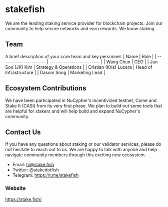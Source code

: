 # stakefish
We are the leading staking service provider for blockchain projects. Join our community to help secure networks and earn rewards. We know staking.
## Team
A brief description of your core team and key personnel.
| Name                    | Role                      |
| ----------------------  | ------------------------- |
| Wang Chun               | CEO                       |
| Jun Soo (JK) Kim        | Strategy & Operations     |
| Cristian (Kris) Lucera  | Head of Infrastructure    |
| Dasom Song              | Marketing Lead            |
## Ecosystem Contributions
We have been participated in NuCypher's incentivized testnet, Come and Stake It (CASI) from its very first phase. We plan to build out some tools that are helpful for stakers and will help build and expand NuCypher's community.
## Contact Us
If you have any questions about staking or our validator services, please do not hesitate to reach out to us. We are happy to talk with anyone and help navigate community members through this exciting new ecosystem.
- Email: hi@stake.fish
- Twitter: @stakedotfish
- Telegram: https://t.me/stakefish
### Website
https://stake.fish/
